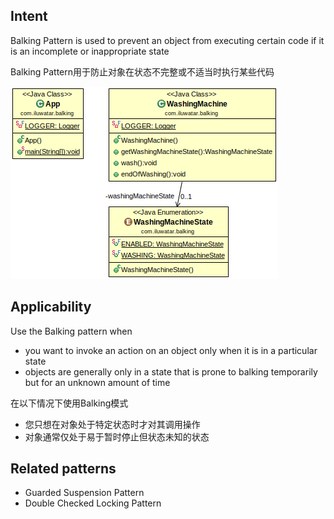 
## Intent
Balking Pattern is used to prevent an object from executing certain code if it is an
incomplete or inappropriate state

Balking Pattern用于防止对象在状态不完整或不适当时执行某些代码

![alt text](etc/balking.png "Balking")

## Applicability
Use the Balking pattern when

* you want to invoke an action on an object only when it is in a particular state
* objects are generally only in a state that is prone to balking temporarily
but for an unknown amount of time

在以下情况下使用Balking模式

* 您只想在对象处于特定状态时才对其调用操作
* 对象通常仅处于易于暂时停止但状态未知的状态

## Related patterns
* Guarded Suspension Pattern
* Double Checked Locking Pattern

